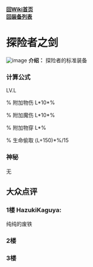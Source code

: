 [**回Wiki首页**](../README.md)   
[**回装备列表**](index.md)
# 探险者之剑
![image](https://user-images.githubusercontent.com/35645329/193932268-917bb56c-5124-4f22-a2f8-0bd60e49be65.png) **介绍：** 探险者的标准装备   
### 计算公式
LV.L   

% 附加物伤 L\*10\*%   

% 附加魔伤 L\*10\*%   

% 附加物穿 L\*%   

% 生命偷取 (L+150)\*%/15

### 神秘
无

## 大众点评
### 1楼 HazukiKaguya: 
纯纯的废铁
### 2楼 

### 3楼 
